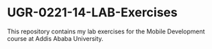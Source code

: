 # UGR-0221-14-LAB-Exercises
This repository contains my lab exercises for the Mobile Development course at Addis Ababa University.
